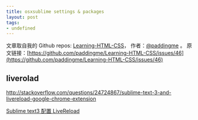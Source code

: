 ```yaml
---
title: osxsublime settings & packages
layout: post
tags:
- undefined
---
```



 文章取自我的 Github  repos: [Learning-HTML-CSS](https://github.com/paddingme/Learning-HTML-CSS)， 作者：[@paddingme](http://padding.me/about.html) 。
  原文链接：[https://github.com/paddingme/Learning-HTML-CSS/issues/46](https://github.com/paddingme/Learning-HTML-CSS/issues/46)

## liverolad 

http://stackoverflow.com/questions/24724867/sublime-text-3-and-livereload-google-chrome-extension

[Sublime text3 配置 LiveReload](http://chedanji.com/sublime-text3-livereload/)